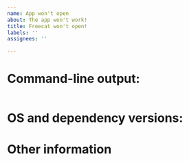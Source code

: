 ```yaml
---
name: App won't open
about: The app won't work!
title: Freecat won't open!
labels: ''
assignees: ''

---
```


# Command-line output:

<!-- Copy and paste everything from your terminal. Make sure you remove private information. -->
```
```

# OS and dependency versions:

<!-- Put some info about your device setup. -->
# Other information
<!-- Anything else? -->
